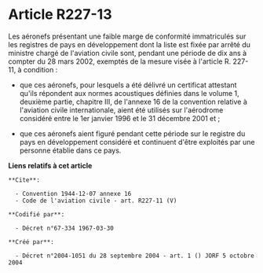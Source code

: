 # Article R227-13

Les aéronefs présentant une faible marge de conformité immatriculés sur les registres de pays en développement dont la liste
est fixée par arrêté du ministre chargé de l'aviation civile sont, pendant une période de dix ans à compter du 28 mars 2002,
exemptés de la mesure visée à l'article R. 227-11, à condition :

- que ces aéronefs, pour lesquels a été délivré un certificat attestant qu'ils répondent aux normes acoustiques définies dans
le volume 1, deuxième partie, chapitre III, de l'annexe 16 de la convention relative à l'aviation civile internationale,
aient été utilisés sur l'aérodrome considéré entre le 1er janvier 1996 et le 31 décembre 2001 et ;

- que ces aéronefs aient figuré pendant cette période sur le registre du pays en développement considéré et continuent d'être
exploités par une personne établie dans ce pays.

**Liens relatifs à cet article**

	**Cite**:

	  - Convention 1944-12-07 annexe 16
	  - Code de l'aviation civile - art. R227-11 (V)

	**Codifié par**:

	  - Décret n°67-334 1967-03-30

	**Créé par**:

	  - Décret n°2004-1051 du 28 septembre 2004 - art. 1 () JORF 5 octobre 2004
